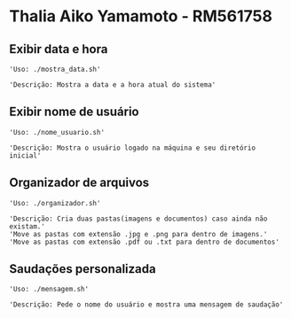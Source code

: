 #  Thalia Aiko Yamamoto - RM561758

## Exibir data e hora
    'Uso: ./mostra_data.sh'
    
    'Descrição: Mostra a data e a hora atual do sistema'

## Exibir nome de usuário
    'Uso: ./nome_usuario.sh'
    
    'Descrição: Mostra o usuário logado na máquina e seu diretório inicial'

## Organizador de arquivos
    'Uso: ./organizador.sh'
    
    'Descrição: Cria duas pastas(imagens e documentos) caso ainda não existam.' 
    'Move as pastas com extensão .jpg e .png para dentro de imagens.'
    'Move as pastas com extensão .pdf ou .txt para dentro de documentos'

## Saudações personalizada
    'Uso: ./mensagem.sh'
    
    'Descrição: Pede o nome do usuário e mostra uma mensagem de saudação'
